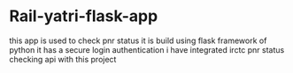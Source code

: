 # Rail-yatri-flask-app
this app is used to check pnr status 
it is build using flask framework of python
it has a secure login authentication
i have integrated irctc pnr status checking api with this project
